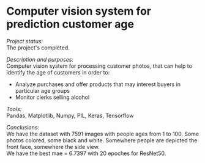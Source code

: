 #  Computer vision system for prediction customer age

*Project status:*  
The project's completed.

*Description and purposes:*  
Computer vision system for processing customer photos, that can help to identify the age of customers in order to:
- Analyze purchases and offer products that may interest buyers in particular age groups
- Monitor clerks selling alcohol

*Tools:*  
Pandas, Matplotlib, Numpy, PIL, Keras, Tensorflow

*Conclusions:*  
We have the dataset with 7591 images with people ages from 1 to 100. Some photos colored, some black and white. Somewhere people are depicted the front face, somewhere the side view.  
We have the best mae = 6.7397 with 20 epoches for ResNet50.
